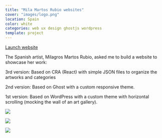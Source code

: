 ```yaml
---
title: "Mila Martos Rubio websites"
cover: "images/logo.png"
location: Spain
color: white
categories: web ux design ghostjs wordpress
template: project
---
```


<p class="align-center">
<a class="btn external" role="button" href="http://martosrubio.com" target="_blank">Launch website</a>
</p>

The Spanish artist, Milagros Martos Rubio, asked me to build a website to showcase her work:

3rd version: Based on CRA (React) with simple JSON files to organize the artworks and categories

2nd version: Based on Ghost with a custom responsive theme.

1st version: Based on WordPress with a custom theme with horizontal scrolling (mocking the wall of an art gallery).

![](/work/martosrubio/images/0.png)

![](/work/martosrubio/images/1.jpg)

![](/work/martosrubio/images/2.jpg)
